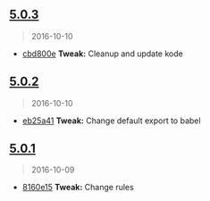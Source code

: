 <a name="5.0.3"></a>
## [5.0.3](https://github.com/simondegraeve/eslint-config-saya/compare/v5.0.2...v5.0.3)
> 2016-10-10

* [cbd800e](https://github.com/simondegraeve/eslint-config-saya/commit/cbd800e) **Tweak:** Cleanup and update kode

<a name="5.0.2"></a>
## [5.0.2](https://github.com/simondegraeve/eslint-config-saya/compare/v5.0.1...v5.0.2)
> 2016-10-10

* [eb25a41](https://github.com/simondegraeve/eslint-config-saya/commit/eb25a41) **Tweak:** Change default export to babel

<a name="5.0.1"></a>
## [5.0.1](https://github.com/simondegraeve/eslint-config-saya/compare/v5.0.0...v5.0.1)
> 2016-10-09

* [8160e15](https://github.com/simondegraeve/eslint-config-saya/commit/8160e15) **Tweak:** Change rules

